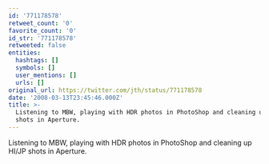 ```yaml
---
id: '771178578'
retweet_count: '0'
favorite_count: '0'
id_str: '771178578'
retweeted: false
entities:
  hashtags: []
  symbols: []
  user_mentions: []
  urls: []
original_url: https://twitter.com/jth/status/771178578
date: '2008-03-13T23:45:46.000Z'
title: >-
  Listening to MBW, playing with HDR photos in PhotoShop and cleaning up HI/JP
  shots in Aperture.
---
```


Listening to MBW, playing with HDR photos in PhotoShop and cleaning up HI/JP shots in Aperture.